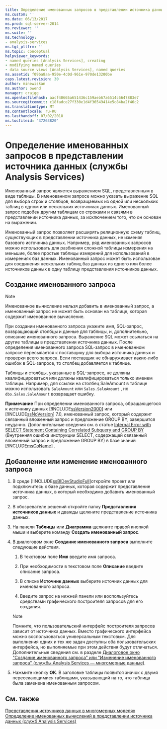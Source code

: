 ```yaml
---
title: Определение именованных запросов в представлении источника данных (службы Analysis Services) | Документация Майкрософт
ms.custom: ''
ms.date: 06/13/2017
ms.prod: sql-server-2014
ms.reviewer: ''
ms.suite: ''
ms.technology:
- analysis-services
ms.tgt_pltfrm: ''
ms.topic: conceptual
helpviewer_keywords:
- named queries [Analysis Services], creating
- modifying named queries
- data source views [Analysis Services], named queries
ms.assetid: f09ba8aa-950e-4c0d-961e-970de13200be
caps.latest.revision: 30
author: minewiskan
ms.author: owend
manager: craigg
ms.openlocfilehash: aacf40665a651436c159aeb67a6514c6647883e7
ms.sourcegitcommit: c18fadce27f330e1d4f36549414e5c84ba2f46c2
ms.translationtype: MT
ms.contentlocale: ru-RU
ms.lasthandoff: 07/02/2018
ms.locfileid: "37263820"
---
```

# <a name="define-named-queries-in-a-data-source-view-analysis-services"></a>Определение именованных запросов в представлении источника данных (службы Analysis Services)
  Именованный запрос является выражением SQL, представленным в виде таблицы. В именованном запросе можно указать выражение SQL для выбора строк и столбцов, возвращаемых из одной или нескольких таблиц в одном или нескольких источниках данных. Именованный запрос подобен другим таблицам со строками и связями в представлении источника данных, за исключением того, что он основан на выражении.  
  
 Именованный запрос позволяет расширять реляционную схему таблиц, существующих в представлении источника данных, не изменяя базового источника данных. Например, ряд именованных запросов можно использовать для разбиения сложной таблицы измерения на меньшие, более простые таблицы измерений для использований в измерениях баз данных. Именованный запрос может быть использован для соединения нескольких таблиц баз данных из одного или более источников данных в одну таблицу представления источников данных.  
  
## <a name="creating-a-named-query"></a>Создание именованного запроса  
  
> [!NOTE]  
>  Именованное вычисление нельзя добавить в именованный запрос, а именованный запрос не может быть основан на таблице, которая содержит именованное вычисление.  
  
 При создании именованного запроса укажите имя, SQL-запрос, возвращающий столбцы и данные для таблицы, и, дополнительно, описание именованного запроса. Выражение SQL может ссылаться на другие таблицы в представлении источника данных. После определения именованного запроса SQL-запрос в именованном запросе пересылается к поставщику для выбора источника данных и проверки всего запроса. Если поставщик не обнаруживает каких-либо ошибок в SQL-запросе, то столбец добавляется к таблице.  
  
 Таблицы и столбцы, указанные в SQL-запросе, не должны квалифицироваться или должны квалифицироваться только именем таблицы. Например, для ссылки на столбец SaleAmount в таблице можно использовать `SaleAmount` или `Sales.SaleAmount` , но `dbo.Sales.SaleAmount` возвращает ошибку.  
  
 **Примечание** При определении именованного запроса, обращающегося к источнику данных [!INCLUDE[ssVersion2000](../../includes/ssversion2000-md.md)] или [!INCLUDE[ssNoVersion](../../includes/ssnoversion-md.md)] 7.0, именованный запрос, который содержит связанный вложенный запрос и предложение GROUP BY, завершится неудачно. Дополнительные сведения см. в статье [Internal Error with SELECT Statement Containing Correlated Subquery and GROUP BY](http://support.microsoft.com/kb/274729) (Внутренняя ошибка инструкции SELECT, содержащей связанный вложенный запрос и предложение GROUP BY) в базе знаний [!INCLUDE[msCoName](../../includes/msconame-md.md)] .  
  
## <a name="add-or-edit-a-named-query"></a>Добавление или изменение именованного запроса  
  
1.  В среде [!INCLUDE[ssBIDevStudioFull](../../includes/ssbidevstudiofull-md.md)]откройте проект или подключитесь к базе данных, которая содержит представление источника данных, в который необходимо добавить именованный запрос.  
  
2.  В обозревателе решений откройте папку **Представления источников данных** и дважды щелкните представление источника данных.  
  
3.  На панели **Таблицы** или **Диаграмма** щелкните правой кнопкой мыши и выберите команду **Создать именованный запрос**.  
  
4.  В диалоговом окне **Создание именованного запроса** выполните следующие действия.  
  
    1.  В текстовом поле **Имя** введите имя запроса.  
  
    2.  При необходимости в текстовом поле **Описание** введите описание запроса.  
  
    3.  В списке **Источник данных** выберите источник данных для именованного запроса.  
  
    4.  Введите запрос на нижней панели или воспользуйтесь средствами графического построителя запросов для его создания.  
  
    > [!NOTE]  
    >  Помните, что пользовательский интерфейс построителя запросов зависит от источника данных. Вместо графического интерфейса можно воспользоваться универсальным текстовым. Для выполнения одних и тех же задач доступны оба пользовательских интерфейса, но выполняемые при этом действия будут отличаться. Дополнительные сведения см. в разделе [Диалоговое окно "Создание именованного запроса" или "Изменение именованного запроса" (службы Analysis Services — многомерные данные)](../create-or-edit-named-query-dialog-box-analysis-services-multidimensional-data.md).  
  
5.  Нажмите кнопку **ОК**. В заголовке таблицы появится значок с двумя пересекающимися таблицами, указывающий на то, что таблица была заменена именованным запросом.  
  
## <a name="see-also"></a>См. также  
 [Представления источников данных в многомерных моделях](data-source-views-in-multidimensional-models.md)   
 [Определение именованных вычислений в представлении источника данных &#40;служб Analysis Services&#41;](define-named-calculations-in-a-data-source-view-analysis-services.md)  
  
  
